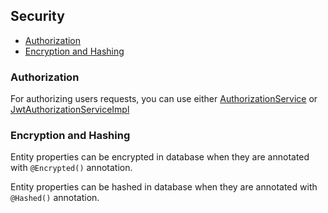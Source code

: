 ## Security

- [Authorization](#authorization)
- [Encryption and Hashing](#encryptionandhashing)

### <a name="authorization"></a> Authorization

For authorizing users requests, you can use either [AuthorizationService](../api/BASE_SERVICES.MD#authorizationservice)
or [JwtAuthorizationServiceImpl](../api/BASE_SERVICES.MD#jwtauthorizationserviceimpl)

### <a name="encryptionandhashing"></a> Encryption and Hashing
Entity properties can be encrypted in database when they are annotated with `@Encrypted()` annotation.

Entity properties can be hashed in database when they are annotated with `@Hashed()` annotation.
